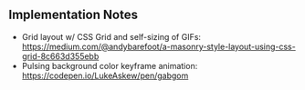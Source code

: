 ## Implementation Notes

- Grid layout w/ CSS Grid and self-sizing of GIFs:
  https://medium.com/@andybarefoot/a-masonry-style-layout-using-css-grid-8c663d355ebb
- Pulsing background color keyframe animation: https://codepen.io/LukeAskew/pen/gabgom
